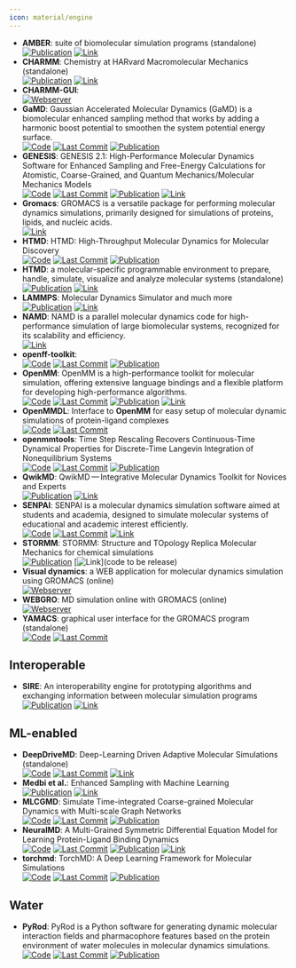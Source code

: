 ```yaml
---
icon: material/engine
---
```


- **AMBER**: suite of biomolecular simulation programs (standalone)  
	[![Publication](https://img.shields.io/badge/Publication-Citations:339-blue?style=for-the-badge&logo=bookstack)](https://doi.org/10.1021/acs.jcim.3c01153) [![Link](https://img.shields.io/badge/Link-online-brightgreen?style=for-the-badge&logo=cachet&logoColor=65FF8F)](http://ambermd.org/) 
- **CHARMM**: Chemistry at HARvard Macromolecular Mechanics (standalone)  
	[![Publication](https://img.shields.io/badge/Publication-Citations:7129-blue?style=for-the-badge&logo=bookstack)](https://doi.org/10.1002/jcc.21287) [![Link](https://img.shields.io/badge/Link-online-brightgreen?style=for-the-badge&logo=cachet&logoColor=65FF8F)](https://academiccharmm.org/) 
- **CHARMM-GUI**:   
	[![Webserver](https://img.shields.io/badge/Webserver-online-brightgreen?style=for-the-badge&logo=cachet&logoColor=65FF8F)](http://www.charmm-gui.org/?doc=input) 
- **GaMD**: Gaussian Accelerated Molecular Dynamics (GaMD) is a biomolecular enhanced sampling method that works by adding a harmonic boost potential to smoothen the system potential energy surface.  
		[![Code](https://img.shields.io/github/stars/MiaoLab20/gamd-openmm?style=for-the-badge&logo=github)](https://github.com/MiaoLab20/gamd-openmm) [![Last Commit](https://img.shields.io/github/last-commit/MiaoLab20/gamd-openmm?style=for-the-badge&logo=github)](https://github.com/MiaoLab20/gamd-openmm) [![Publication](https://img.shields.io/badge/Publication-Citations:9-blue?style=for-the-badge&logo=bookstack)](https://doi.org/10.1021/acs.jpcb.2c03765) 
- **GENESIS**: GENESIS 2.1: High-Performance Molecular Dynamics Software for Enhanced Sampling and Free-Energy Calculations for Atomistic, Coarse-Grained, and Quantum Mechanics/Molecular Mechanics Models  
		[![Code](https://img.shields.io/github/stars/genesis-release-r-ccs/genesis?style=for-the-badge&logo=github)](https://github.com/genesis-release-r-ccs/genesis) [![Last Commit](https://img.shields.io/github/last-commit/genesis-release-r-ccs/genesis?style=for-the-badge&logo=github)](https://github.com/genesis-release-r-ccs/genesis) [![Publication](https://img.shields.io/badge/Publication-Citations:2-blue?style=for-the-badge&logo=bookstack)](https://doi.org/10.1021/acs.jpcb.4c02096) [![Link](https://img.shields.io/badge/Link-online-brightgreen?style=for-the-badge&logo=cachet&logoColor=65FF8F)](https://www.r-ccs.riken.jp/labs/cbrt/genesis-version-2-1/) 
- **Gromacs**: GROMACS is a versatile package for performing molecular dynamics simulations, primarily designed for simulations of proteins, lipids, and nucleic acids.  
	[![Link](https://img.shields.io/badge/Link-online-brightgreen?style=for-the-badge&logo=cachet&logoColor=65FF8F)](http://www.gromacs.org/) 
- **HTMD**: HTMD: High-Throughput Molecular Dynamics for Molecular Discovery  
		[![Code](https://img.shields.io/github/stars/Acellera/htmd?style=for-the-badge&logo=github)](https://github.com/Acellera/htmd) [![Last Commit](https://img.shields.io/github/last-commit/Acellera/htmd?style=for-the-badge&logo=github)](https://github.com/Acellera/htmd) [![Publication](https://img.shields.io/badge/Publication-Citations:350-blue?style=for-the-badge&logo=bookstack)](https://doi.org/10.1021/acs.jctc.6b00049) 
- **HTMD**: a molecular-specific programmable environment to prepare, handle, simulate, visualize and analyze molecular systems (standalone)  
	[![Publication](https://img.shields.io/badge/Publication-Citations:N/A-blue?style=for-the-badge&logo=bookstack)](acs.jctc.6b00049) [![Link](https://img.shields.io/badge/Link-online-brightgreen?style=for-the-badge&logo=cachet&logoColor=65FF8F)](https://www.htmd.org/) 
- **LAMMPS**: Molecular Dynamics Simulator and much more  
	[![Publication](https://img.shields.io/badge/Publication-Citations:4969-blue?style=for-the-badge&logo=bookstack)](https://doi.org/10.1016/j.cpc.2021.108171) [![Link](https://img.shields.io/badge/Link-online-brightgreen?style=for-the-badge&logo=cachet&logoColor=65FF8F)](https://www.lammps.org/) 
- **NAMD**: NAMD is a parallel molecular dynamics code for high-performance simulation of large biomolecular systems, recognized for its scalability and efficiency.  
	[![Link](https://img.shields.io/badge/Link-online-brightgreen?style=for-the-badge&logo=cachet&logoColor=65FF8F)](https://www.ks.uiuc.edu/Research/namd/) 
- **openff-toolkit**:   
		[![Code](https://img.shields.io/github/stars/openforcefield/openff-toolkit?style=for-the-badge&logo=github)](https://github.com/openforcefield/openff-toolkit) [![Last Commit](https://img.shields.io/github/last-commit/openforcefield/openff-toolkit?style=for-the-badge&logo=github)](https://github.com/openforcefield/openff-toolkit) [![Publication](https://img.shields.io/badge/Publication-Citations:0-blue?style=for-the-badge&logo=bookstack)](https://doi.org/10.5281/zenodo.10967071) 
- **OpenMM**: OpenMM is a high-performance toolkit for molecular simulation, offering extensive language bindings and a flexible platform for developing high-performance algorithms.  
		[![Code](https://img.shields.io/github/stars/openmm/openmm?style=for-the-badge&logo=github)](https://github.com/openmm/openmm) [![Last Commit](https://img.shields.io/github/last-commit/openmm/openmm?style=for-the-badge&logo=github)](https://github.com/openmm/openmm) [![Publication](https://img.shields.io/badge/Publication-Citations:35-blue?style=for-the-badge&logo=bookstack)](https://doi.org/10.1021/acs.jpcb.3c06662) [![Link](https://img.shields.io/badge/Link-online-brightgreen?style=for-the-badge&logo=cachet&logoColor=65FF8F)](http://openmm.org/) 
- **OpenMMDL**: Interface to **OpenMM** for easy setup of molecular dynamic simulations of protein-ligand complexes  
		[![Code](https://img.shields.io/github/stars/wolberlab/OpenMMDL?style=for-the-badge&logo=github)](https://github.com/wolberlab/OpenMMDL) [![Last Commit](https://img.shields.io/github/last-commit/wolberlab/OpenMMDL?style=for-the-badge&logo=github)](https://github.com/wolberlab/OpenMMDL) 
- **openmmtools**: Time Step Rescaling Recovers Continuous-Time Dynamical Properties for Discrete-Time Langevin Integration of Nonequilibrium Systems  
		[![Code](https://img.shields.io/github/stars/choderalab/openmmtools?style=for-the-badge&logo=github)](https://github.com/choderalab/openmmtools) [![Last Commit](https://img.shields.io/github/last-commit/choderalab/openmmtools?style=for-the-badge&logo=github)](https://github.com/choderalab/openmmtools) [![Publication](https://img.shields.io/badge/Publication-Citations:55-blue?style=for-the-badge&logo=bookstack)](https://doi.org/10.1021/jp411770f) 
- **QwikMD**: QwikMD — Integrative Molecular Dynamics Toolkit for Novices and Experts  
	[![Publication](https://img.shields.io/badge/Publication-Citations:154-blue?style=for-the-badge&logo=bookstack)](https://doi.org/10.1038/srep26536) [![Link](https://img.shields.io/badge/Link-online-brightgreen?style=for-the-badge&logo=cachet&logoColor=65FF8F)](http://www.ks.uiuc.edu/Research/qwikmd/) 
- **SENPAI**: SENPAI is a molecular dynamics simulation software aimed at students and academia, designed to simulate molecular systems of educational and academic interest efficiently.  
		[![Code](https://img.shields.io/github/stars/SENPAI-Molecular-Dynamics/SENPAI?style=for-the-badge&logo=github)](https://github.com/SENPAI-Molecular-Dynamics/SENPAI) [![Last Commit](https://img.shields.io/github/last-commit/SENPAI-Molecular-Dynamics/SENPAI?style=for-the-badge&logo=github)](https://github.com/SENPAI-Molecular-Dynamics/SENPAI) [![Link](https://img.shields.io/badge/Link-offline-red?style=for-the-badge&logo=xamarin&logoColor=red)](https://senpaimd.org/) 
- **STORMM**: STORMM: Structure and TOpology Replica Molecular Mechanics for chemical simulations  
	[![Publication](https://img.shields.io/badge/Publication-Citations:0-blue?style=for-the-badge&logo=bookstack)](https://doi.org/10.1063/5.0211032) [![Link](https://img.shields.io/badge/Link-offline-red?style=for-the-badge&logo=xamarin&logoColor=red)](code to be release) 
- **Visual dynamics**: a WEB application for molecular dynamics simulation using GROMACS (online)  
	[![Webserver](https://img.shields.io/badge/Webserver-online-brightgreen?style=for-the-badge&logo=cachet&logoColor=65FF8F)](https://visualdynamics.fiocruz.br/login) 
- **WEBGRO**: MD simulation online with GROMACS (online)  
	[![Webserver](https://img.shields.io/badge/Webserver-offline-red?style=for-the-badge&logo=xamarin&logoColor=red)](https://simlab.uams.edu/index.php) 
- **YAMACS**: graphical user interface for the GROMACS program (standalone)  
		[![Code](https://img.shields.io/github/stars/YAMACS-SML/YAMACS?style=for-the-badge&logo=github)](https://github.com/YAMACS-SML/YAMACS) [![Last Commit](https://img.shields.io/github/last-commit/YAMACS-SML/YAMACS?style=for-the-badge&logo=github)](https://github.com/YAMACS-SML/YAMACS) 

## **Interoperable**
- **SIRE**: An interoperability engine for prototyping algorithms and exchanging information between molecular simulation programs  
	[![Publication](https://img.shields.io/badge/Publication-Citations:3-blue?style=for-the-badge&logo=bookstack)](https://doi.org/10.1063/5.0200458) [![Link](https://img.shields.io/badge/Link-offline-red?style=for-the-badge&logo=xamarin&logoColor=red)](https://try.openbiosim.org) 

## **ML-enabled**
- **DeepDriveMD**: Deep-Learning Driven Adaptive Molecular Simulations (standalone)  
		[![Code](https://img.shields.io/github/stars/DeepDriveMD/DeepDriveMD-pipeline?style=for-the-badge&logo=github)](https://github.com/DeepDriveMD/DeepDriveMD-pipeline) [![Last Commit](https://img.shields.io/github/last-commit/DeepDriveMD/DeepDriveMD-pipeline?style=for-the-badge&logo=github)](https://github.com/DeepDriveMD/DeepDriveMD-pipeline) [![Link](https://img.shields.io/badge/Link-online-brightgreen?style=for-the-badge&logo=cachet&logoColor=65FF8F)](https://deepdrivemd.github.io/) 
- **Medbi et al.**: Enhanced Sampling with Machine Learning  
	[![Publication](https://img.shields.io/badge/Publication-Citations:28-blue?style=for-the-badge&logo=bookstack)](https://doi.org/10.1146/annurev-physchem-083122-125941) [![Link](https://img.shields.io/badge/Link-offline-red?style=for-the-badge&logo=xamarin&logoColor=red)](https://www.annualreviews.org/doi/pdf/10.1146/annurev-physchem-083122-125941) 
- **MLCGMD**: Simulate Time-integrated Coarse-grained Molecular Dynamics with Multi-scale Graph Networks  
		[![Code](https://img.shields.io/github/stars/kyonofx/mlcgmd?style=for-the-badge&logo=github)](https://github.com/kyonofx/mlcgmd) [![Last Commit](https://img.shields.io/github/last-commit/kyonofx/mlcgmd?style=for-the-badge&logo=github)](https://github.com/kyonofx/mlcgmd) [![Publication](https://img.shields.io/badge/Publication-Citations:89-blue?style=for-the-badge&logo=bookstack)](https://doi.org/10.1126/sciadv.abc6216) 
- **NeuralMD**: A Multi-Grained Symmetric Differential Equation Model for Learning Protein-Ligand Binding Dynamics  
		[![Code](https://img.shields.io/github/stars/chao1224/NeuralMD?style=for-the-badge&logo=github)](https://github.com/chao1224/NeuralMD) [![Last Commit](https://img.shields.io/github/last-commit/chao1224/NeuralMD?style=for-the-badge&logo=github)](https://github.com/chao1224/NeuralMD) [![Publication](https://img.shields.io/badge/Publication-Citations:0-blue?style=for-the-badge&logo=bookstack)](https://doi.org/10.1101/2023.12.06.570503) [![Link](https://img.shields.io/badge/Link-offline-red?style=for-the-badge&logo=xamarin&logoColor=red)](https://www.semanticscholar.org/paper/A-Multi-Grained-Symmetric-Differential-Equation-for-Liu-Du/0215dd9f346534bf4c4247220501d7ab7d7715c6) 
- **torchmd**: TorchMD: A Deep Learning Framework for Molecular Simulations  
		[![Code](https://img.shields.io/github/stars/torchmd/torchmd?style=for-the-badge&logo=github)](https://github.com/torchmd/torchmd) [![Last Commit](https://img.shields.io/github/last-commit/torchmd/torchmd?style=for-the-badge&logo=github)](https://github.com/torchmd/torchmd) [![Publication](https://img.shields.io/badge/Publication-Citations:133-blue?style=for-the-badge&logo=bookstack)](https://doi.org/10.1021/acs.jctc.0c01343) 

## **Water**
- **PyRod**: PyRod is a Python software for generating dynamic molecular interaction fields and pharmacophore features based on the protein environment of water molecules in molecular dynamics simulations.  
		[![Code](https://img.shields.io/github/stars/wolberlab/pyrod?style=for-the-badge&logo=github)](https://github.com/wolberlab/pyrod) [![Last Commit](https://img.shields.io/github/last-commit/wolberlab/pyrod?style=for-the-badge&logo=github)](https://github.com/wolberlab/pyrod) [![Publication](https://img.shields.io/badge/Publication-Citations:17-blue?style=for-the-badge&logo=bookstack)](https://doi.org/10.1021/acs.jcim.9b00281) 
